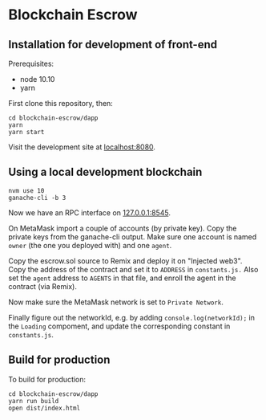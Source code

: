 # Blockchain Escrow

## Installation for development of front-end

Prerequisites:

* node 10.10
* yarn

First clone this repository, then:

```
cd blockchain-escrow/dapp
yarn
yarn start
```

Visit the development site at [localhost:8080](http://localhost:8080/).

## Using a local development blockchain

```
nvm use 10
ganache-cli -b 3
```

Now we have an RPC interface on [127.0.0.1:8545](http://127.0.0.1:8545/).

On MetaMask import a couple of accounts (by private key). Copy the private keys from the ganache-cli output. Make sure one account is named `owner` (the one you deployed with) and one `agent`.

Copy the escrow.sol source to Remix and deploy it on "Injected web3". Copy the address of the contract and set it to `ADDRESS` in `constants.js.`
Also set the `agent` address to `AGENTS` in that file, and enroll the agent in the contract (via Remix).

Now make sure the MetaMask network is set to `Private Network`.

Finally figure out the networkId, e.g. by adding `console.log(networkId);` in the `Loading` compoment, and update the corresponding constant in `constants.js`.

## Build for production

To build for production:

```
cd blockchain-escrow/dapp
yarn run build
open dist/index.html
```
